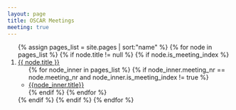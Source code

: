 ```yaml
---
layout: page
title: OSCAR Meetings
meeting: true
---
```


<ol>
    {% assign pages_list = site.pages | sort:"name" %}
    {% for node in pages_list %}
        {% if node.title != null %}
            {% if node.is_meeting_index %}
                <li>
                    <a href="{{ node.url  | absolute_url }}">{{ node.title }}</a>
                    <ul>
                    {% for node_inner in pages_list %}
                        {% if node_inner.meeting_nr == node.meeting_nr and node_inner.is_meeting_index != true %}
                            <li>
                                <a href="{{ node_inner.url | absolute_url }}">{{node_inner.title}}</a>
                            </li>
                        {% endif %}
                    {% endfor %}
                    </ul>
                </li>
            {% endif %}
        {% endif %}
    {% endfor %}
</ol>
